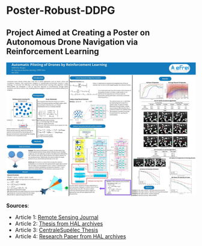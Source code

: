 # Poster-Robust-DDPG

## Project Aimed at Creating a Poster on Autonomous Drone Navigation via Reinforcement Learning

![Texte alternatif](Poster_Automatic_Piloting_of_Drones_by_Reinforcement_Learning.jpg "Poster")

**Sources**:
- Article 1: [Remote Sensing Journal](https://www.mdpi.com/journal/remotesensing)
- Article 2: [Thesis from HAL archives](https://pastel.hal.science/tel-03347567/file/2021UPSLM020.pdf)
- Article 3: [CentraleSupélec Thesis](https://centralesupelec.hal.science/tel-03889218/)
- Article 4: [Research Paper from HAL archives](https://hal.science/hal-02128006v1/file/CORES_2019.pdf)

